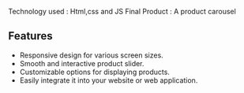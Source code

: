 Technology used : Html,css and JS
Final Product : A product carousel

## Features

- Responsive design for various screen sizes.
- Smooth and interactive product slider.
- Customizable options for displaying products.
- Easily integrate it into your website or web application.
